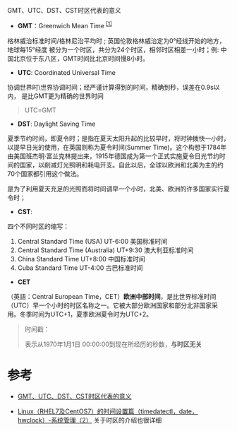 GMT、UTC、DST、CST时区代表的意义

- **GMT**：Greenwich Mean Time <sup><a href="https://www.jianshu.com/p/735e8444cdda#fn1" id="fnref1" one-link-mark="yes">[1]</a></sup>

格林威治标准时间/格林尼治平均时 ; 英国伦敦格林威治定为0°经线开始的地方，地球每15°经度 被分为一个时区，共分为24个时区，相邻时区相差一小时；例: 中国北京位于东八区，GMT时间比北京时间慢8小时。

- **UTC**: Coordinated Universal Time

协调世界时\世界协调时间；经严谨计算得到的时间，精确到秒，误差在0.9s以内， 是比GMT更为精确的世界时间

> UTC=GMT

- **DST**: Daylight Saving Time

夏季节约时间，即夏令时；是指在夏天太阳升起的比较早时，将时钟拨快一小时，以提早日光的使用，在英国则称为夏令时间(Summer Time)。这个构想于1784年由美国班杰明·富兰克林提出来，1915年德国成为第一个正式实施夏令日光节约时间的国家，以削减灯光照明和耗电开支。自此以后，全球以欧洲和北美为主的约70个国家都引用这个做法。

是为了利用夏天充足的光照而将时间调早一个小时，北美、欧洲的许多国家实行夏令时；

- **CST**:

四个不同时区的缩写：

1. Central Standard Time (USA) UT-6:00 美国标准时间
2. Central Standard Time (Australia) UT+9:30 澳大利亚标准时间
3. China Standard Time UT+8:00 中国标准时间
4. Cuba Standard Time UT-4:00 古巴标准时间

- **CET**
 
（英語：Central European Time，CET）**欧洲中部时间**，是比世界标准时间（UTC）早一个小时的时区名称之一。它被大部分欧洲国家和部分北非国家采用。冬季时间为UTC+1，夏季欧洲夏令时为UTC+2。 

> 时间戳：
> 
> 表示从1970年1月1日 00:00:00到现在所经历的秒数，**与时区无关**

# 参考

- [GMT、UTC、DST、CST时区代表的意义](https://www.jianshu.com/p/735e8444cdda)

- [Linux（RHEL7及CentOS7）的时间设置篇（timedatectl，date，hwclock）-系统管理（2）](https://cloud.tencent.com/developer/article/1375002) 关于时区的介绍也很详细